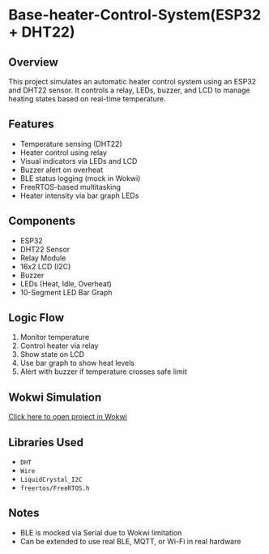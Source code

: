 # Base-heater-Control-System(ESP32 + DHT22)

##  Overview
This project simulates an automatic heater control system using an ESP32 and DHT22 sensor. It controls a relay, LEDs, buzzer, and LCD to manage heating states based on real-time temperature.

##  Features
- Temperature sensing (DHT22)
- Heater control using relay
- Visual indicators via LEDs and LCD
- Buzzer alert on overheat
- BLE status logging (mock in Wokwi)
- FreeRTOS-based multitasking
- Heater intensity via bar graph LEDs

##  Components
- ESP32
- DHT22 Sensor
- Relay Module
- 16x2 LCD (I2C)
- Buzzer
- LEDs (Heat, Idle, Overheat)
- 10-Segment LED Bar Graph

##  Logic Flow
1. Monitor temperature
2. Control heater via relay
3. Show state on LCD
4. Use bar graph to show heat levels
5. Alert with buzzer if temperature crosses safe limit

##  Wokwi Simulation
[ Click here to open project in Wokwi](https://wokwi.com/projects/437554051715852289)

##  Libraries Used
- `DHT`
- `Wire`
- `LiquidCrystal_I2C`
- `freertos/FreeRTOS.h`

##  Notes
- BLE is mocked via Serial due to Wokwi limitation
- Can be extended to use real BLE, MQTT, or Wi-Fi in real hardware
